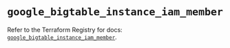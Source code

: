 # `google_bigtable_instance_iam_member`

Refer to the Terraform Registry for docs: [`google_bigtable_instance_iam_member`](https://registry.terraform.io/providers/hashicorp/google/5.14.0/docs/resources/bigtable_instance_iam_member).
